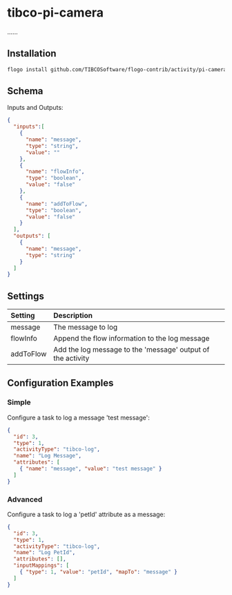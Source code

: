 # tibco-pi-camera
......


## Installation

```bash
flogo install github.com/TIBCOSoftware/flogo-contrib/activity/pi-camera
```

## Schema
Inputs and Outputs:

```json
{
  "inputs":[
    {
      "name": "message",
      "type": "string",
      "value": ""
    },
    {
      "name": "flowInfo",
      "type": "boolean",
      "value": "false"
    },
    {
      "name": "addToFlow",
      "type": "boolean",
      "value": "false"
    }
  ],
  "outputs": [
    {
      "name": "message",
      "type": "string"
    }
  ]
}
```
## Settings
| Setting   | Description    |
|:----------|:---------------|
| message   | The message to log |         
| flowInfo  | Append the flow information to the log message |
| addToFlow | Add the log message to the 'message' output of the activity |


## Configuration Examples
### Simple
Configure a task to log a message 'test message':

```json
{
  "id": 3,
  "type": 1,
  "activityType": "tibco-log",
  "name": "Log Message",
  "attributes": [
    { "name": "message", "value": "test message" }
  ]
}
```
### Advanced
Configure a task to log a 'petId' attribute as a message:

```json
{
  "id": 3,
  "type": 1,
  "activityType": "tibco-log",
  "name": "Log PetId",
  "attributes": [],
  "inputMappings": [
    { "type": 1, "value": "petId", "mapTo": "message" }
  ]
}
```
